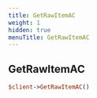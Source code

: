 ```yaml
---
title: GetRawItemAC
weight: 1
hidden: true
menuTitle: GetRawItemAC
---
```

## GetRawItemAC
```perl
$client->GetRawItemAC()
```